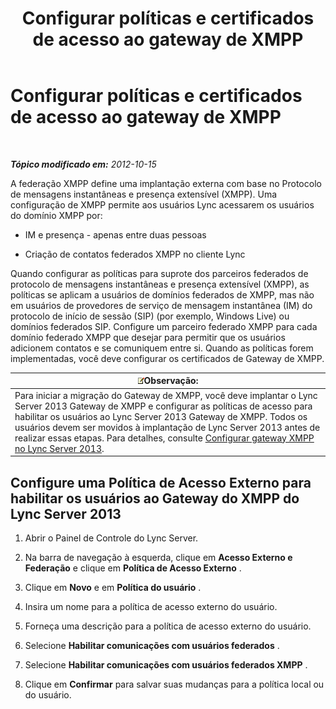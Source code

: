 ﻿---
title: Configurar políticas e certificados de acesso ao gateway de XMPP
TOCTitle: Configurar políticas e certificados de acesso ao gateway de XMPP
ms:assetid: fac02f4e-d14d-4be3-b53c-74c82436fd93
ms:mtpsurl: https://technet.microsoft.com/pt-br/library/JJ721945(v=OCS.15)
ms:contentKeyID: 49886493
ms.date: 05/19/2016
mtps_version: v=OCS.15
ms.translationtype: HT
---

# Configurar políticas e certificados de acesso ao gateway de XMPP

 

_**Tópico modificado em:** 2012-10-15_

A federação XMPP define uma implantação externa com base no Protocolo de mensagens instantâneas e presença extensível (XMPP). Uma configuração de XMPP permite aos usuários Lync acessarem os usuários do domínio XMPP por:

  - IM e presença - apenas entre duas pessoas

  - Criação de contatos federados XMPP no cliente Lync

Quando configurar as políticas para suprote dos parceiros federados de protocolo de mensagens instantâneas e presença extensível (XMPP), as políticas se aplicam a usuários de domínios federados de XMPP, mas não em usuários de provedores de serviço de mensagem instantânea (IM) do protocolo de início de sessão (SIP) (por exemplo, Windows Live) ou domínios federados SIP. Configure um parceiro federado XMPP para cada domínio federado XMPP que desejar para permitir que os usuários adicionem contatos e se comuniquem entre si. Quando as políticas forem implementadas, você deve configurar os certificados de Gateway de XMPP.

<table>
<thead>
<tr class="header">
<th><img src="images/Gg425756.note(OCS.15).gif" title="note" alt="note" />Observação:</th>
</tr>
</thead>
<tbody>
<tr class="odd">
<td>Para iniciar a migração do Gateway de XMPP, você deve implantar o Lync Server 2013 Gateway de XMPP e configurar as políticas de acesso para habilitar os usuários ao Lync Server 2013 Gateway de XMPP. Todos os usuários devem ser movidos à implantação de Lync Server 2013 antes de realizar essas etapas. Para detalhes, consulte <a href="configure-xmpp-gateway-on-lync-server-2013.md">Configurar gateway XMPP no Lync Server 2013</a>.</td>
</tr>
</tbody>
</table>


## Configure uma Política de Acesso Externo para habilitar os usuários ao Gateway do XMPP do Lync Server 2013

1.  Abrir o Painel de Controle do Lync Server.

2.  Na barra de navegação à esquerda, clique em **Acesso Externo e Federação** e clique em **Política de Acesso Externo** .

3.  Clique em **Novo** e em **Política do usuário** .

4.  Insira um nome para a política de acesso externo do usuário.

5.  Forneça uma descrição para a política de acesso externo do usuário.

6.  Selecione **Habilitar comunicações com usuários federados** .

7.  Selecione **Habilitar comunicações com usuários federados XMPP** .

8.  Clique em **Confirmar** para salvar suas mudanças para a política local ou do usuário.

